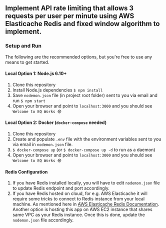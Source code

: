 Implement API rate limiting that allows 3 requests per user per minute using AWS Elasticache Redis and fixed window algorithm to implement.
---

### Setup and Run

The following are the recommended options, but you're free to use any means to get started.

#### Local Option 1: Node.js 6.10+

1. Clone this repository
2. Install Node.js dependencies `$ npm install`
3. Save `nodemon.json` file (in project root folder) sent to you via email and run `$ npm start`
4. Open your browser and point to `localhost:3000` and you should see `Welcome to EQ Works 😎`

#### Local Option 2: Docker (`docker-compose` needed)

1. Clone this repository
2. Create and populate `.env` file with the environment variables sent to you via email in `nodemon.json` file.
3. `$ docker-compose up` (or `$ docker-compose up -d` to run as a daemon)
4. Open your browser and point to `localhost:3000` and you should see `Welcome to EQ Works 😎`

#### Redis Configuration

1. If you have Redis installed locally, you will have to edit `nodemon.json` file to update Redis endpoint and port accordingly.
2. If you have Redis hosted on cloud, for e.g. AWS Elasticache it will require some tricks to connect to Redis instance from your local machine. As mentioned here in [AWS Elasticache Redis Documentation](https://docs.aws.amazon.com/AmazonElastiCache/latest/red-ug/accessing-elasticache.html). Another option is hosting this app on AWS EC2 instance that shares same VPC as your Redis instance. Once this is done, update the `nodemon.json` file accordingly. 
